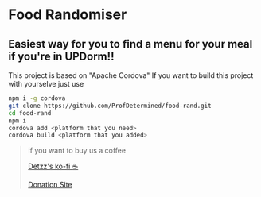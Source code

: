 
# Food Randomiser
## Easiest way for you to find a menu for your meal if you're in __UPDorm__!!


This project is based on "Apache Cordova" If you want to build this project with yourselve just use


```bash
npm i -g cordova
git clone https://github.com/ProfDetermined/food-rand.git
cd food-rand
npm i
cordova add <platform that you need>
cordova build <platform that you added>
```


> If you want to buy us a coffee
>
> [Detzz's ko-fi :coffee:](https://ko-fi.com/georgep)
>
> [Donation Site](https://detzz-d.carrd.co/)
